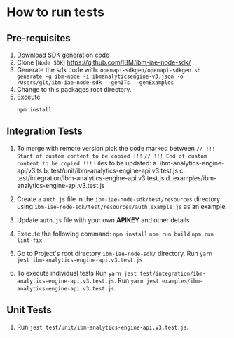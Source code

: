 # How to run tests

## Pre-requisites
1. Download [SDK generation code](https://github.ibm.com/CloudEngineering/openapi-sdkgen/releases)
2. Clone [`Node SDK`] https://github.com/IBM/ibm-iae-node-sdk/ 
3. Generate the sdk code with: 
    `openapi-sdkgen/openapi-sdkgen.sh generate -g ibm-node -i ibmanalyticsengine-v3.json -o /Users/git/ibm-iae-node-sdk --genITs --genExamples`
4. Change to this packages root directory.
5. Exceute 
    ```
    npm install
    ```

## Integration Tests
1.  To merge with remote version pick the code marked between
    `// !!! Start of custom content to be copied !!!`
    `// !!! End of custom content to be copied !!!`
 Files to be updated:
 a. ibm-analytics-engine-api/v3.ts
 b. test/unit/ibm-analytics-engine-api.v3.test.js
 c. test/integration/ibm-analytics-engine-api.v3.test.js
 d. examples/ibm-analytics-engine-api.v3.test.js

2. Create a `auth.js` file in the `ibm-iae-node-sdk/test/resources` directory using `ibm-iae-node-sdk/test/resources/auth.example.js` as an example.
3. Update `auth.js` file with your own **APIKEY** and other details.
4. Execute the following command:
    `npm install`
    `npm run build`
    `npm run lint-fix`
5. Go to Project's root directory `ibm-iae-node-sdk/` directory. 
    Run `yarn jest ibm-analytics-engine-api.v3.test.js`

6. To execute individual tests
    Run `yarn jest test/integration/ibm-analytics-engine-api.v3.test.js`.
    Run `yarn jest examples/ibm-analytics-engine-api.v3.test.js`.

## Unit Tests

1. Run `jest test/unit/ibm-analytics-engine-api.v3.test.js`.